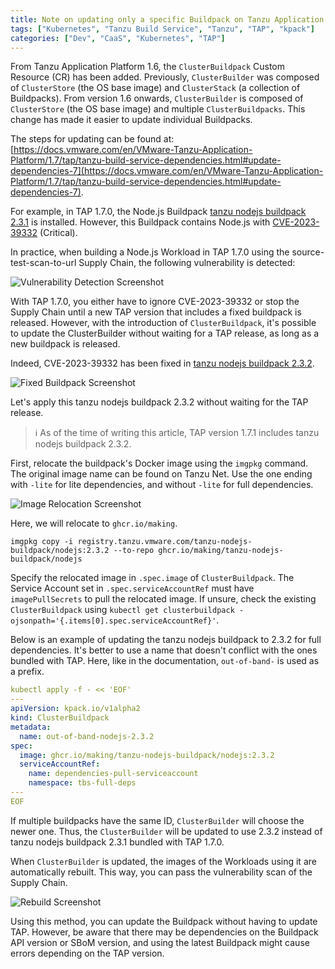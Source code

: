 ```yaml
---
title: Note on updating only a specific Buildpack on Tanzu Application Platform
tags: ["Kubernetes", "Tanzu Build Service", "Tanzu", "TAP", "kpack"]
categories: ["Dev", "CaaS", "Kubernetes", "TAP"]
---
```


From Tanzu Application Platform 1.6, the `ClusterBuildpack` Custom Resource (CR) has been added. Previously, `ClusterBuilder` was composed of `ClusterStore` (the OS base image) and `ClusterStack` (a collection of Buildpacks). From version 1.6 onwards, `ClusterBuilder` is composed of `ClusterStore` (the OS base image) and multiple `ClusterBuildpacks`. This change has made it easier to update individual Buildpacks.

The steps for updating can be found at:
[https://docs.vmware.com/en/VMware-Tanzu-Application-Platform/1.7/tap/tanzu-build-service-dependencies.html#update-dependencies-7](https://docs.vmware.com/en/VMware-Tanzu-Application-Platform/1.7/tap/tanzu-build-service-dependencies.html#update-dependencies-7).

For example, in TAP 1.7.0, the Node.js Buildpack [tanzu nodejs buildpack 2.3.1](https://network.tanzu.vmware.com/products/tanzu-nodejs-buildpack#/releases/1370858) is installed. However, this Buildpack contains Node.js with [CVE-2023-39332](https://nvd.nist.gov/vuln/detail/CVE-2023-39332) (Critical).

In practice, when building a Node.js Workload in TAP 1.7.0 using the source-test-scan-to-url Supply Chain, the following vulnerability is detected:

![Vulnerability Detection Screenshot](https://github.com/making/blog.ik.am/assets/106908/ec4f6dfd-7f09-4347-b618-b20ac06eb9a7)

With TAP 1.7.0, you either have to ignore CVE-2023-39332 or stop the Supply Chain until a new TAP version that includes a fixed buildpack is released. However, with the introduction of `ClusterBuildpack`, it's possible to update the ClusterBuilder without waiting for a TAP release, as long as a new buildpack is released.

Indeed, CVE-2023-39332 has been fixed in [tanzu nodejs buildpack 2.3.2](https://network.tanzu.vmware.com/products/tanzu-nodejs-buildpack#/releases/1399626).

![Fixed Buildpack Screenshot](https://github.com/making/blog.ik.am/assets/106908/c03ded69-d46b-422a-a5b3-c6a9f62f53b3)

Let's apply this tanzu nodejs buildpack 2.3.2 without waiting for the TAP release.

> ℹ️ As of the time of writing this article, TAP version 1.7.1 includes tanzu nodejs buildpack 2.3.2.

First, relocate the buildpack's Docker image using the `imgpkg` command. The original image name can be found on Tanzu Net. Use the one ending with `-lite` for lite dependencies, and without `-lite` for full dependencies.

![Image Relocation Screenshot](https://github.com/making/blog.ik.am/assets/106908/6533daaa-2b5e-45ce-b8ba-841036d34fd8)

Here, we will relocate to `ghcr.io/making`.

```
imgpkg copy -i registry.tanzu.vmware.com/tanzu-nodejs-buildpack/nodejs:2.3.2 --to-repo ghcr.io/making/tanzu-nodejs-buildpack/nodejs
```

Specify the relocated image in `.spec.image` of `ClusterBuildpack`. The Service Account set in `.spec.serviceAccountRef` must have `imagePullSecrets` to pull the relocated image. If unsure, check the existing `ClusterBuildpack` using `kubectl get clusterbuildpack -ojsonpath='{.items[0].spec.serviceAccountRef}'`.

Below is an example of updating the tanzu nodejs buildpack to 2.3.2 for full dependencies. It's better to use a name that doesn't conflict with the ones bundled with TAP. Here, like in the documentation, `out-of-band-` is used as a prefix.

```yaml
kubectl apply -f - << 'EOF'
---
apiVersion: kpack.io/v1alpha2
kind: ClusterBuildpack
metadata:
  name: out-of-band-nodejs-2.3.2
spec:
  image: ghcr.io/making/tanzu-nodejs-buildpack/nodejs:2.3.2
  serviceAccountRef:
    name: dependencies-pull-serviceaccount
    namespace: tbs-full-deps
---
EOF
```

If multiple buildpacks have the same ID, `ClusterBuilder` will choose the newer one. Thus, the `ClusterBuilder` will be updated to use 2.3.2 instead of tanzu nodejs buildpack 2.3.1 bundled with TAP 1.7.0.

When `ClusterBuilder` is updated, the images of the Workloads using it are automatically rebuilt. This way, you can pass the vulnerability scan of the Supply Chain.

![Rebuild Screenshot](https://github.com/making/blog.ik.am/assets/106908/37b740c9-03b6-42db-970e-ee4788a4ef58)

Using this method, you can update the Buildpack without having to update TAP. However, be aware that there may be dependencies on the Buildpack API version or SBoM version, and using the latest Buildpack might cause errors depending on the TAP version.